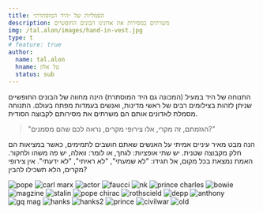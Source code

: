 ```yaml
---
title: הסמליות של ״היד המוסתרת״ 
description: משרתים במסירות את אדונינו הבונים החופשיים
img: /tal.alon/images/hand-in-vest.jpg
type: t
# feature: true
author:
  name: tal.alon
  hname: טל אלון
  status: sub
---
```


התנוחה של היד במעיל (המכונה גם היד המוסתרת) הינה מחווה של הבונים החופשיים שניתן לזהות בצילומים רבים של ראשי מדינות, ואנשים בעמדות מפתח בעולם. התנוחה מסמלת לאדונים אותם הם משרתים את מסירותם לקבוצה הסודית.

> "הגזמתם, זה מקרי, אלו צירופי מקרים, נראה לכם שהם מסמנים?"

הנה מבט מאיר עיניים אמיתי על האנשים שאתם חושבים לתמימים, כאשר במציאות הם חלק מקבוצה שטנית. יש שתי אופציות: לגחך, או לומר: וואלה, יש פה משהו ולחקור. האמת נמצאת בכל מקום, אל תגידו: "לא שמעתי", "לא ראיתי", "לא ידעתי". אין צירופי מקרים, הלא תשכילו להבין?

  ![pope](https://imgur.com/PePot2V.jpg)
  ![carl marx](https://i.imgur.com/7RwLLY2.jpg)
  ![actor](https://imgur.com/9o0ku53.jpg)
  ![faucci](https://imgur.com/u2Oz63U.jpg)
  ![nk](https://imgur.com/9OZqbrA.jpg)
  ![prince charles](https://imgur.com/jxtY5NP.jpg)
  ![bowie](https://imgur.com/BucfN8y.jpg)
  ![magzine](https://imgur.com/FFK7qtK.jpg)
  ![stalin](https://imgur.com/jOHVU8i.jpg)
  ![pope chirac](https://imgur.com/72vdw7i.jpg)
  ![rothscield](https://imgur.com/T6uOhSI.jpg)
  ![depp](https://imgur.com/apwXcVW.jpg)
  ![anthony](https://imgur.com/1BCFYRk.jpg)
  ![gq mag](https://imgur.com/hvoNwXi.jpg)
  ![hanks](https://imgur.com/bVSJbOO.jpg)
  ![hanks2](https://imgur.com/n13sDOO.jpg)
  ![prince](https://imgur.com/MK5GEJK.jpg)
  ![civilwar](https://imgur.com/ELknwrE.jpg)
  ![old](https://imgur.com/KJsKbMp.jpg)